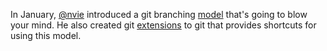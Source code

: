 In January, [@nvie](http://twitter.com/#!/nvie) introduced a git branching [model](http://nvie.com/posts/a-successful-git-branching-model/) that's going to blow your mind. He also created git [extensions](https://github.com/nvie/gitflow) to git that provides shortcuts for using this model.